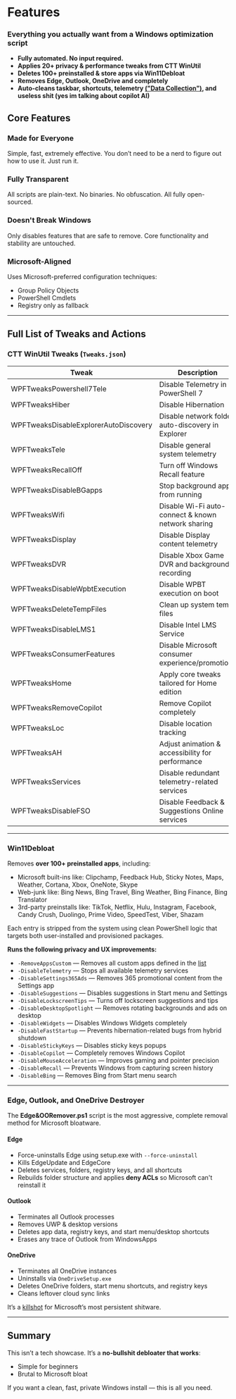 # Features

###  Everything you actually want from a Windows optimization script

* **Fully automated. No input required.**
* **Applies 20+ privacy & performance tweaks from CTT WinUtil**
* **Deletes 100+ preinstalled & store apps via Win11Debloat**
* **Removes Edge, Outlook, OneDrive and completely**
* **Auto-cleans taskbar, shortcuts, telemetry [("Data Collection")](https://en.wikipedia.org/wiki/Spyware), and useless shit (yes im talking about copilot AI)**

##  Core Features

###  Made for Everyone

Simple, fast, extremely effective. You don’t need to be a nerd to figure out how to use it. Just run it.

###  Fully Transparent

All scripts are plain-text. No binaries. No obfuscation. All fully open-sourced.

###  Doesn't Break Windows

Only disables features that are safe to remove. Core functionality and stability are untouched.

###  Microsoft-Aligned

Uses Microsoft-preferred configuration techniques:

* Group Policy Objects
* PowerShell Cmdlets
* Registry only as fallback

---

##  Full List of Tweaks and Actions

###  CTT WinUtil Tweaks (`Tweaks.json`)

| Tweak                                 | Description                                        |
| ------------------------------------- | -------------------------------------------------- |
| WPFTweaksPowershell7Tele              | Disable Telemetry in PowerShell 7                  |
| WPFTweaksHiber                        | Disable Hibernation                                |
| WPFTweaksDisableExplorerAutoDiscovery | Disable network folder auto-discovery in Explorer  |
| WPFTweaksTele                         | Disable general system telemetry                   |
| WPFTweaksRecallOff                    | Turn off Windows Recall feature                    |
| WPFTweaksDisableBGapps                | Stop background apps from running                  |
| WPFTweaksWifi                         | Disable Wi-Fi auto-connect & known network sharing |
| WPFTweaksDisplay                      | Disable Display content telemetry                  |
| WPFTweaksDVR                          | Disable Xbox Game DVR and background recording     |
| WPFTweaksDisableWpbtExecution         | Disable WPBT execution on boot                     |
| WPFTweaksDeleteTempFiles              | Clean up system temp files                         |
| WPFTweaksDisableLMS1                  | Disable Intel LMS Service                          |
| WPFTweaksConsumerFeatures             | Disable Microsoft consumer experience/promotions   |
| WPFTweaksHome                         | Apply core tweaks tailored for Home edition        |
| WPFTweaksRemoveCopilot                | Remove Copilot completely                          |
| WPFTweaksLoc                          | Disable location tracking                          |
| WPFTweaksAH                           | Adjust animation & accessibility for performance   |
| WPFTweaksServices                     | Disable redundant telemetry-related services       |
| WPFTweaksDisableFSO                   | Disable Feedback & Suggestions Online services     |

---

###  Win11Debloat

Removes **over 100+ preinstalled apps**, including:

* Microsoft built-ins like: Clipchamp, Feedback Hub, Sticky Notes, Maps, Weather, Cortana, Xbox, OneNote, Skype
* Web-junk like: Bing News, Bing Travel, Bing Weather, Bing Finance, Bing Translator
* 3rd-party preinstalls like: TikTok, Netflix, Hulu, Instagram, Facebook, Candy Crush, Duolingo, Prime Video, SpeedTest, Viber, Shazam

Each entry is stripped from the system using clean PowerShell logic that targets both user-installed and provisioned packages.

**Runs the following privacy and UX improvements:**

* `-RemoveAppsCustom` — Removes all custom apps defined in the [list](https://raw.githubusercontent.com/BuzzedHoney/Test/main/CustomAppsList)
* `-DisableTelemetry` — Stops all available telemetry services
* `-DisableSettings365Ads` — Removes 365 promotional content from the Settings app
* `-DisableSuggestions` — Disables suggestions in Start menu and Settings
* `-DisableLockscreenTips` — Turns off lockscreen suggestions and tips
* `-DisableDesktopSpotlight` — Removes rotating backgrounds and ads on desktop
* `-DisableWidgets` — Disables Windows Widgets completely
* `-DisableFastStartup` — Prevents hibernation-related bugs from hybrid shutdown
* `-DisableStickyKeys` — Disables sticky keys popups
* `-DisableCopilot` — Completely removes Windows Copilot
* `-DisableMouseAcceleration` — Improves gaming and pointer precision
* `-DisableRecall` — Prevents Windows from capturing screen history
* `-DisableBing` — Removes Bing from Start menu search

---

###  Edge, Outlook, and OneDrive Destroyer

The **Edge\&OORemover.ps1** script is the most aggressive, complete removal method for Microsoft bloatware.

####  Edge

* Force-uninstalls Edge using setup.exe with `--force-uninstall`
* Kills EdgeUpdate and EdgeCore
* Deletes services, folders, registry keys, and all shortcuts
* Rebuilds folder structure and applies **deny ACLs** so Microsoft can't reinstall it

####  Outlook

* Terminates all Outlook processes
* Removes UWP & desktop versions
* Deletes app data, registry keys, and start menu/desktop shortcuts
* Erases any trace of Outlook from WindowsApps

####   OneDrive

* Terminates all OneDrive instances
* Uninstalls via `OneDriveSetup.exe`
* Deletes OneDrive folders, start menu shortcuts, and registry keys
* Cleans leftover cloud sync links

It’s a [killshot](https://www.youtube.com/watch?v=FxQTY-W6GIo) for Microsoft’s most persistent shitware.

---

##  Summary

This isn’t a tech showcase. It’s a **no-bullshit debloater that works**:

* Simple for beginners
* Brutal to Microsoft bloat

If you want a clean, fast, private Windows install — this is all you need.

